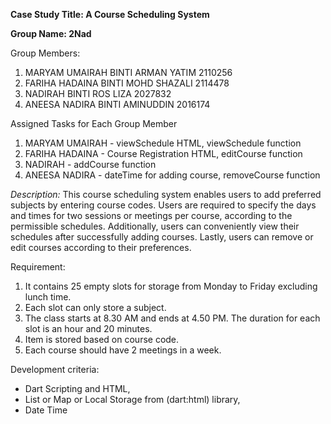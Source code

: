 **Case Study Title: A Course Scheduling System**

**Group Name: 2Nad**

Group Members:
1. MARYAM UMAIRAH BINTI ARMAN YATIM 2110256
2. FARIHA HADAINA BINTI MOHD SHAZALI 2114478	
3. NADIRAH BINTI ROS LIZA 2027832
4. ANEESA NADIRA BINTI AMINUDDIN 2016174

Assigned Tasks for Each Group Member
1. MARYAM UMAIRAH - viewSchedule HTML, viewSchedule function
2. FARIHA HADAINA - Course Registration HTML, editCourse function
3. NADIRAH - addCourse function
4. ANEESA NADIRA - dateTime for adding course, removeCourse function

*Description:*
This course scheduling system enables users to add preferred subjects by entering course codes. Users are required to specify the days and times for two sessions or meetings per course, according to the permissible schedules. Additionally, users can conveniently view their schedules after successfully adding courses. Lastly, users can remove or edit courses according to their preferences.

Requirement:
1. It contains 25 empty slots for storage from Monday to Friday excluding lunch time.
2. Each slot can only store a subject.
3. The class starts at 8.30 AM and ends at 4.50 PM. The duration for each slot is an hour and 20 minutes.
4. Item is stored based on course code.
5. Each course should have 2 meetings in a week.

Development criteria:
- Dart Scripting and HTML,
- List or Map or Local Storage from (dart:html) library,
- Date Time
